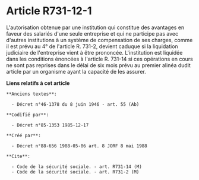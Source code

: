 # Article R731-12-1

L'autorisation obtenue par une institution qui constitue des avantages en faveur des salariés d'une seule entreprise et qui
ne participe pas avec d'autres institutions à un système de compensation de ses charges, comme il est prévu au 4° de
l'article R. 731-2, devient caduque si la liquidation judiciaire de l'entreprise vient à être prononcée. L'institution est
liquidée dans les conditions énoncées à l'article R. 731-14 si ces opérations en cours ne sont pas reprises dans le délai de
six mois prévu au premier alinéa dudit article par un organisme ayant la capacité de les assurer.

**Liens relatifs à cet article**

	**Anciens textes**:

	  - Décret n°46-1378 du 8 juin 1946 - art. 55 (Ab)

	**Codifié par**:

	  - Décret n°85-1353 1985-12-17

	**Créé par**:

	  - Décret n°88-656 1988-05-06 art. 8 JORF 8 mai 1988

	**Cite**:

	  - Code de la sécurité sociale. - art. R731-14 (M)
	  - Code de la sécurité sociale. - art. R731-2 (M)
